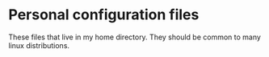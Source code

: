 # Personal configuration files

These files that live in my home directory. They should be common to many
linux distributions.
